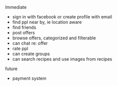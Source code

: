 Immediate

- sign in with facebook or create profile with email
- find ppl near by, ie location aware
- find friends
- post offers
- browse offers, categorized and filterable
- can chat re: offer
- rate ppl
- can create groups
- can search recipes and use images from recipes


future
- payment system